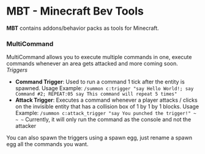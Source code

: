 # MBT - Minecraft Bev Tools

**MBT** contains addons/behavior packs as tools for Minecraft.

### MultiCommand
MultiCommand allows you to execute multiple commands in one, execute commands whenever an area gets attacked
and more coming soon. 
*Triggers*
- **Command Trigger**: Used to run a command 1 tick after the entity is spawned. Usage Example: `/summon c:trigger "say Hello World!; say Command #2; REPEAT:05 say This command will repeat 5 times"`
- **Attack Trigger**: Executes a command whenever a player attacks / clicks on the invisible entity that has a collision box of 1 by 1 by 1 blocks. Usage Example: `/summon c:attack_trigger "say You punched the trigger!" ~ ~ ~`
Currently, it will only run the command as the console and not the attacker

You can also spawn the triggers using a spawn egg, just rename a spawn egg all the commands you want.